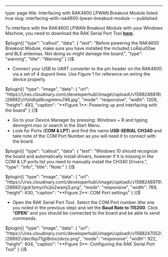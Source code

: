 ---
type: page
title: Interfacing with RAK4600 LPWAN Breakout Module
listed: true
slug: interfacing-with-rak4600-lpwan-breakout-module
---published

To interface with the RAK4600 LPWAN Breakout Module with your Windows Machine, you need to download the RAK Serial Port Tool **[here](https://downloads.rakwireless.com/en/LoRa/Tools/RAK_SERIAL_PORT_TOOL_V1.2.1.zip).**

$plugin[{
    "type": "callout",
    "data": {
        "text": "Before powering the RAK4600 Breakout Module, make sure you have installed the included LoRa\u00ae  and BLE antennas. Not doing so might damage the board.",
        "type": "warning",
        "title": "Warning"
    }
}]$

- Connect your USB to UART converter to the pin header on the RAK4600 via a set of 4 dupont lines. Use Figure 1 for reference on wiring the device properly.

$plugin[{
    "type": "image",
    "data": {
        "url": "https:\/\/res.cloudinary.com\/developerhub\/image\/upload\/v1588246818\/28892\/rfziidlqd9cxgmtmu746.jpg",
        "mode": "responsive",
        "width": 1209,
        "height": 493,
        "caption": "**Figure 1**: Powering up and interfacing with the board"
    }
}]$

- Go to your Device Manager by pressing: Windows + R and typing devmgmt.msc or search in the Start Menu.
- Look for Ports (**COM & LPT**) and find the name **USB-SERIAL CH340** and take note of the COM Port Number as you will need it to connect with the board.

$plugin[{
    "type": "callout",
    "data": {
        "text": "Windows 10 should recognize the board and automatically install drivers, however if it is missing in the COM & LP ports list you need to manually install the CH340 Drivers.",
        "type": "info",
        "title": "Note:"
    }
}]$

$plugin[{
    "type": "image",
    "data": {
        "url": "https:\/\/res.cloudinary.com\/developerhub\/image\/upload\/v1588246979\/28892\/gok1zmycficjlo2wamj3.png",
        "mode": "responsive",
        "width": 769,
        "height": 630,
        "caption": "**Figure 2**: COM Port settings"
    }
}]$

- Open the RAK Serial Port Tool. Select the COM Port number (the one you noted in the previous step) and set the **Baud Rate to 115200**. Click “**OPEN**” and you should be connected to the board and be able to send commands.

$plugin[{
    "type": "image",
    "data": {
        "url": "https:\/\/res.cloudinary.com\/developerhub\/image\/upload\/v1588247052\/28892\/decfkp71gjl8mixzdvzs.png",
        "mode": "responsive",
        "width": 922,
        "height": 604,
        "caption": "**Figure 3**: Configuring the RAK Serial Port Tool"
    }
}]$

